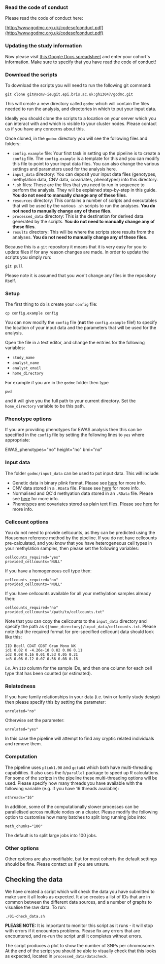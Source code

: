 ### Read the code of conduct

Please read the code of conduct here:

[http://www.godmc.org.uk/codesofconduct.pdf](http://www.godmc.org.uk/codesofconduct.pdf)

### Updating the study information

Now please visit [this Google Docs spreadsheet](https://docs.google.com/spreadsheets/d/1iOr0ZyLr8OOmhOsHLCxoBEhanJ2K_LZG-X1YrnDFyRc/edit?usp=sharing) and enter your cohort's information. Make sure to specify that you have read the code of conduct!

### Download the scripts

To download the scripts you will need to run the following git command:

    git clone git@scmv-ieugit.epi.bris.ac.uk:gh13047/godmc.git

This will create a new directory called `godmc` which will contain the files needed to run the analysis, and directories in which to put your input data.

Ideally you should clone the scripts to a location on your server which you can interact with and which is visible to your cluster nodes. Please contact us if you have any concerns about this.

Once cloned, in the `godmc` directory you will see the following files and folders:

- `config.example` file: Your first task in setting up the pipeline is to create a `config` file. The `config.example` is a template for this and you can modify this file to point to your input data files. You can also change the various settings and parameters used for the analysis here.
- `input_data` directory: You can deposit your input data files (genotypes, methylation data, CNV data, covariates, phenotypes) into this directory. 
- `*.sh` files: These are the files that you need to run in sequence to perform the analysis. They will be explained step-by-step in this guide. **You do not need to manually change any of these files**.
- `resources` directory: This contains a number of scripts and executables that will be used by the various `.sh` scripts to run the analyses. **You do not need to manually change any of these files**.
- `processed_data` directory: This is the destination for derived data generated by the scripts. **You do not need to manually change any of these files**.
- `results` directory: This will be where the scripts store results from the analyses. **You do not need to manually change any of these files**.

Because this is a `git` repository it means that it is very easy for you to update files if for any reason changes are made. In order to update the scripts you simply run:

    git pull

Please note it is assumed that you won't change any files in the repository itself.


### Setup

The first thing to do is create your `config` file:

    cp config.example config

You can now modify the `config` file (**not** the `config.example` file!) to specify the location of your input data and the parameters that will be used for the analysis.

Open the file in a text editor, and change the entries for the following variables:

- `study_name`
- `analyst_name`
- `analyst_email`
- `home_directory`

For example if you are in the `godmc` folder then type 

    pwd

and it will give you the full path to your current directory. Set the `home_directory` variable to be this path.

### Phenotype options

If you are providing phenotypes for EWAS analysis then this can be specified in the `config` file by setting the following lines to `yes` where appropriate:

   EWAS_phenotypes="no"
   height="no"
   bmi="no"


### Input data

The folder `godmc/input_data` can be used to put input data. This will include:

- Genetic data in binary plink format. Please see [here]() for more info.
- CNV data stored in a `.RData` file. Please see [here]() for more info.
- Normalised and QC'd methyation data stored in an `.RData` file. Please see [here]() for more info.
- Phenotypes and covariates stored as plain text files. Please see [here]() for more info.


### Cellcount options

You do not need to provide cellcounts, as they can be predicted using the Houseman reference method by the pipeline. If you do not have cellcounts pre-calculated, and you know that you have heterogeneous cell types in your methylation samples, then please set the following variables:

    cellcounts_required="yes"
    provided_cellcounts="NULL"

If you have a homogeneous cell type then:

    cellcounts_required="no"
    provided_cellcounts="NULL"

If you have cellcounts available for all your methylation samples already then:

    cellcounts_required="no"
    provided_cellcounts="/path/to/cellcounts.txt"

Note that you can copy the cellcounts to the `input_data` directory and specify the path as `${home_directory}/input_data/cellcounts.txt`. Please note that the required format for pre-specified cellcount data should look like this:

    IID Bcell CD4T CD8T Gran Mono NK
    id1 0.02 0 -4.26e-18 0.82 0.06 0.11
    id2 0.08 0.16 0.01 0.53 0.05 0.21
    id3 0.06 0.12 0.07 0.56 0.08 0.16

*i.e.* An `IID` column for the sample IDs, and then one column for each cell type that has been counted (or estimated).


### Relatedness

If you have family relationships in your data (i.e. twin or family study design) then please specify this by setting the parameter:

    unrelated="no"

Otherwise set the parameter:

    unrelated="yes"

In this case the pipeline will attempt to find any cryptic related individuals and remove them.


### Computation

The pipeline uses `plink1.90` and `gcta64` which both have multi-threading capabilities. It also uses the `R/parallel` package to speed up R calculations. For some of the scripts in the pipeline these multi-threading options will be used. Please specify how many threads you have available with the following variable (e.g. if you have 16 threads available):

    nthreads="16"

In addition, some of the computationally slower processes can be parallelised across multiple nodes on a cluster. Please modify the following option to customise how many batches to split long running jobs into:

    meth_chunks="100"

The default is to split large jobs into 100 jobs.


### Other options

Other options are also modifiable, but for most cohorts the default settings should be fine. Please contact us if you are unsure.



## Checking the data

We have created a script which will check the data you have submitted to make sure it all looks as expected. It also creates a list of IDs that are in common between the different data sources, and a number of graphs to visualise the raw data. To run:

    ./01-check_data.sh

**PLEASE NOTE:** It is important to monitor this script as it runs - it will stop with errors if it encounters problems. Please fix any errors that are encountered, and re-run the script until it completes without errors.

The script produces a plot to show the number of SNPs per chromosome. At the end of the script you should be able to visually check that this looks as expected, located in `processed_data/datacheck`. 
